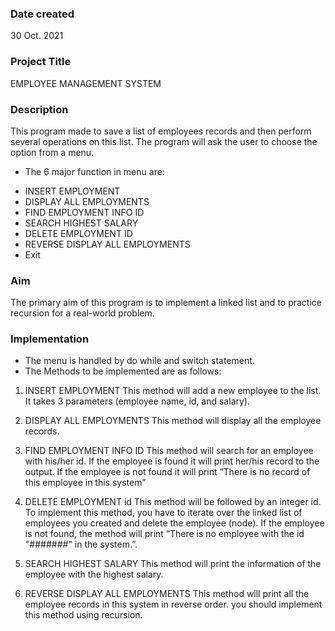 ### Date created
30 Oct. 2021

### Project Title
EMPLOYEE MANAGEMENT SYSTEM

### Description
This program made to save a list of employees records and then perform several operations on this list.
The program will ask the user to choose the option from a menu.

* The 6 major function in menu are:
- INSERT EMPLOYMENT
- DISPLAY ALL EMPLOYMENTS
- FIND EMPLOYMENT INFO ID
- SEARCH HIGHEST SALARY
- DELETE EMPLOYMENT ID
- REVERSE DISPLAY ALL EMPLOYMENTS
- Exit


### Aim
The primary aim of this program is to implement a linked list and to practice recursion for a real-world problem.


### Implementation
* The menu is handled by do while and switch statement.
* The Methods to be implemented are as follows:

1. INSERT EMPLOYMENT
This method will add a new employee to the list.
It takes 3 parameters (employee name, id, and salary).

2. DISPLAY ALL EMPLOYMENTS
This method will display all the employee records.

3. FIND EMPLOYMENT INFO ID
This method will search for an employee with his/her id.
If the employee is found it will print her/his record to the output.
If the employee is not found it will print “There is no record of this employee in
this system”

4. DELETE EMPLOYMENT id
This method will be followed by an integer id. To implement this method, you
have to iterate over the linked list of employees you created and delete the
employee (node). If the employee is not found, the method will print “There is no
employee with the id "#######" in the system.”.

5. SEARCH HIGHEST SALARY
This method will print the information of the employee with the highest salary.

6. REVERSE DISPLAY ALL EMPLOYMENTS
This method will print all the employee records in this system in reverse order. you
should implement this method using recursion.
